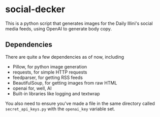 # social-decker
This is a python script that generates images for the Daily Illini's social media feeds, using OpenAI to generate body copy.

## Dependencies
There are quite a few dependencies as of now, including
* Pillow, for python image generation
* requests, for simple HTTP requests
* feedparser, for getting RSS feeds
* BeautifulSoup, for getting images from raw HTML 
* openai for, well, AI
* Built-in libraries like logging and textwrap

You also need to ensure you've made a file in the same directory called `secret_api_keys.py` with the `openai_key` variable set.
